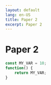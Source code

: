 ```yaml
---
layout: default
lang: en-US
title: Paper 2
excerpt: Paper 2
---
```


# Paper 2


```javascript
const MY_VAR = 10;
function() {
    return MY_VAR;
}
```